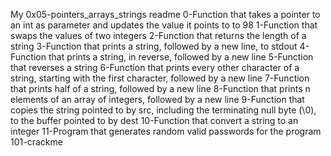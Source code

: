 My 0x05-pointers_arrays_strings readme
0-Function that takes a pointer to an int as parameter and updates the value it points to to 98
1-Function that swaps the values of two integers
2-Function that returns the length of a string
3-Function that prints a string, followed by a new line, to stdout
4-Function that prints a string, in reverse, followed by a new line
5-Function that reverses a string
6-Function that prints every other character of a string, starting with the first character, followed by a new line
7-Function that prints half of a string, followed by a new line
8-Function that prints n elements of an array of integers, followed by a new line
9-Function that copies the string pointed to by src, including the terminating null byte (\0), to the buffer pointed to by dest
10-Function that convert a string to an integer
11-Program that generates random valid passwords for the program 101-crackme
